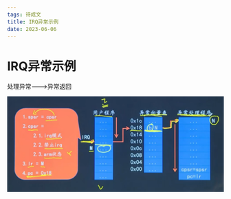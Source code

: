 ```yaml
---
tags: 待成文 
title: IRQ异常示例
date: 2023-06-06
---
```

# IRQ异常示例

处理异常--->异常返回

![](assets/20230606062122082.png)